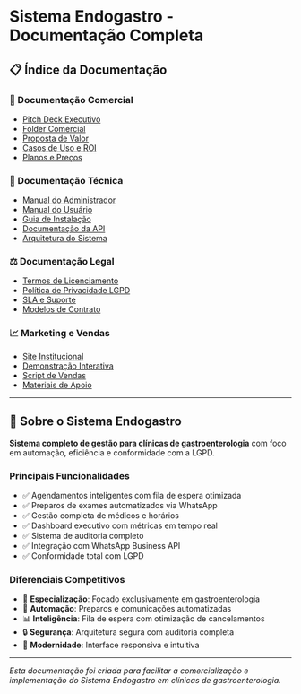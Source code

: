 # Sistema Endogastro - Documentação Completa

## 📋 Índice da Documentação

### 🎯 Documentação Comercial
- [Pitch Deck Executivo](./comercial/pitch-deck.md)
- [Folder Comercial](./comercial/folder-comercial.md)
- [Proposta de Valor](./comercial/proposta-valor.md)
- [Casos de Uso e ROI](./comercial/casos-uso-roi.md)
- [Planos e Preços](./comercial/planos-precos.md)

### 🔧 Documentação Técnica
- [Manual do Administrador](./tecnica/manual-admin.md)
- [Manual do Usuário](./tecnica/manual-usuario.md)
- [Guia de Instalação](./tecnica/guia-instalacao.md)
- [Documentação da API](./tecnica/api-docs.md)
- [Arquitetura do Sistema](./tecnica/arquitetura-sistema.md)

### ⚖️ Documentação Legal
- [Termos de Licenciamento](./legal/termos-licenciamento.md)
- [Política de Privacidade LGPD](./legal/politica-privacidade.md)
- [SLA e Suporte](./legal/sla-suporte.md)
- [Modelos de Contrato](./legal/contratos-modelo.md)

### 📈 Marketing e Vendas
- [Site Institucional](./marketing/site-institucional.md)
- [Demonstração Interativa](./marketing/demo-interativa.md)
- [Script de Vendas](./marketing/script-vendas.md)
- [Materiais de Apoio](./marketing/materiais-apoio.md)

---

## 🚀 Sobre o Sistema Endogastro

**Sistema completo de gestão para clínicas de gastroenterologia** com foco em automação, eficiência e conformidade com a LGPD.

### Principais Funcionalidades
- ✅ Agendamentos inteligentes com fila de espera otimizada
- ✅ Preparos de exames automatizados via WhatsApp
- ✅ Gestão completa de médicos e horários
- ✅ Dashboard executivo com métricas em tempo real
- ✅ Sistema de auditoria completo
- ✅ Integração com WhatsApp Business API
- ✅ Conformidade total com LGPD

### Diferenciais Competitivos
- 🎯 **Especialização**: Focado exclusivamente em gastroenterologia
- 🤖 **Automação**: Preparos e comunicações automatizadas
- 📊 **Inteligência**: Fila de espera com otimização de cancelamentos
- 🔒 **Segurança**: Arquitetura segura com auditoria completa
- 📱 **Modernidade**: Interface responsiva e intuitiva

---

*Esta documentação foi criada para facilitar a comercialização e implementação do Sistema Endogastro em clínicas de gastroenterologia.*